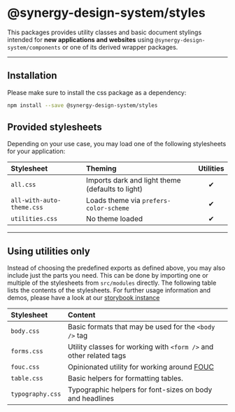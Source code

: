 # @synergy-design-system/styles

This packages provides utility classes and basic document stylings intended for **new applications and websites** using `@synergy-design-system/components` or one of its derived wrapper packages.

---

## Installation

Please make sure to install the css package as a dependency:

```bash
npm install --save @synergy-design-system/styles
```

## Provided stylesheets

Depending on your use case, you may load one of the following stylesheets for your application:

| Stylesheet                | Theming                                          | Utilities |
| :------------------------ | :----------------------------------------------- | :-------: |
| `all.css`                 | Imports dark and light theme (defaults to light) |    ✔     |
| `all-with-auto-theme.css` | Loads theme via `prefers-color-scheme`           |    ✔     |
| `utilities.css`           | No theme loaded                                  |    ✔     |

---

## Using utilities only

Instead of choosing the predefined exports as defined above, you may also include just the parts you need. This can be done by importing one or multiple of the stylesheets from `src/modules` directly. The following table lists the contents of the stylesheets. For further usage information and demos, please have a look at our [storybook instance](https://synergy-design-system.github.io)

| Stylesheet       | Content                                                                                                           |
| :--------------- | :---------------------------------------------------------------------------------------------------------------- |
| `body.css`       | Basic formats that may be used for the `<body />` tag                                                             |
| `forms.css`      | Utility classes for working with `<form />` and other related tags                                                |
| `fouc.css`       | Opinionated utility for working around [FOUC](https://www.jacobmilhorn.com/posts/solving-fouc-in-web-components/) |
| `table.css`      | Basic helpers for formatting tables.                                                                              |
| `typography.css` | Typographic helpers for font-sizes on body and headlines                                                          |
